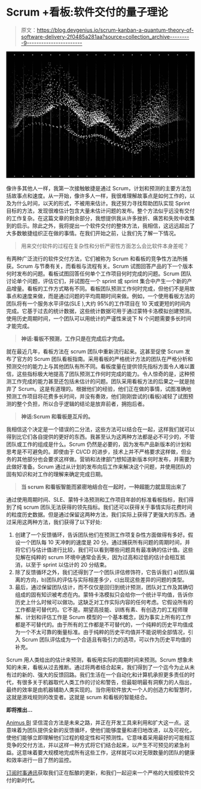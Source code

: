 # Scrum +看板:软件交付的量子理论

> 原文：<https://blog.devgenius.io/scrum-kanban-a-quantum-theory-of-software-delivery-2f0485a281aa?source=collection_archive---------9----------------------->

![](img/8d600fa32a1dacc67a1f09fd0cadf5c0.png)

像许多其他人一样，我第一次接触敏捷是通过 Scrum，计划和预测的主要方法包括故事点和速度。从一开始，像许多人一样，我很难理解故事点是如何工作的，以及为什么时间，以天的形式，不被用来估计。我还努力寻找帮助团队实现 Sprint 目标的方法，发现很难估计包含大量未估计问题的发布。整个方法似乎远没有交付的工作复杂。在这篇文章的剩余部分，我想提供我从许多挫折、痛苦和失败中收集到的启示。除此之外，我将提出一个软件交付的整体方法，我相信，这远远超出了大多数敏捷组织正在做的事情。在我们开始之前，让我们先了解一下情况。

> 用来交付软件的过程在复杂性和分析严密性方面怎么会比软件本身差呢？

有两种广泛流行的软件交付方法，它们被称为 Scrum 和看板的竞争性方法所捕获。Scrum 与节奏有关，而看板与流程有关。Scrum 试图回答产品的下一个版本何时发布的问题。看板试图回答任何单个工作项目何时完成的问题。Scrum 团队讨论单个问题，评估它们，并试图在一个 sprint 或 sprint 集合中产生一个新的产品增量。看板的工作方式略有不同。看板团队预测工作何时完成，但他们不是用故事点和速度来做，而是通过问题的平均周期时间来做。例如，一个使用看板方法的团队将有一个服务水平评估(SLE ),大约 95%的工作项目在 10 天或更短的时间内完成。它基于过去的统计数据，这些统计数据可用于通过蒙特卡洛模拟创建预测。使用历史周期时间，一个团队可以用统计的严谨性来说下 N 个问题需要多长时间才能完成。

> **神话:看板不预测，工作只是在完成后才完成。**

就在最近几年，看板方法在 scrum 团队中重新流行起来。这甚至促使 Scrum 发布了官方的 Scrum 团队看板指南。采用看板的严格统计方法的团队在严格分析和预测交付的能力上与其他团队有所不同。看板度量在提供领先指标方面令人难以置信，这些指标极大地提高了团队预测工作何时完成的能力。令人惊奇的是，这种预测工作完成的能力甚至还包括未估计的问题。团队采用看板方法的后果之一就是抛弃了 Scrum。这是有道理的。根据他们的经验，他们正在做的事情，试图准确地预测工作项目将花费多长时间，并没有奏效，他们刚刚尝试的(看板)减轻了试图预测的整个负担，所以合乎逻辑的结论是放弃前者，拥抱后者。

> **神话:Scrum 和看板是互斥的。**

我相信这个决定是一个错误的二分法，这些方法可以结合在一起，这样我们就可以得到比它们各自提供的更好的东西。我甚至认为这两种方法都是必不可少的，不管团队或工作的组成是什么。Scrum 仍然是必要的，因为发布产品新版本的计划和思考是不可避免的。即使由于 CI/CD 的进步，技术上并不严格要求这样做，但业务的其他部分也会要求这样做。营销和法律部门想知道新版本何时发布，并需要为此做好准备。Scrum 通过从计划的发布向后工作来解决这个问题，并使用团队的固有知识和对工作的理解来确定完成日期。

> **当 scrum 和看板智能而紧密地结合在一起时，一种超能力就显现出来了**

通过使用周期时间、SLE、蒙特卡洛预测和工作项目年龄的标准看板指标，我们得到了纯 scrum 团队无法获得的领先指标。我们还可以获得关于事情实际花费时间的粒度历史数据。但是通过保留这两种方法，我们实际上获得了更强大的东西。通过采用这两种方法，我们获得了以下好处:

1.  创建了一个反馈循环，告诉团队他们在预测工作项复杂性方面做得有多好。假设一个团队每 10 天冲刺的速度是 20 分。通过捕获所有问题的周期时间，并将它们与估计值进行比较，我们可以看到哪些问题具有最准确的估计值。这些见解在纯粹的 scrum 环境中通常会丢失，因为过高和过低的估计会相互抵消，以至于 sprint 以估计的 20 分结束。
2.  除了反馈循环之外，我们还得到了一个团队评估修饰符，它告诉我们 a)团队偏离的方向，b)团队的评估与实际相差多少，c)出现这些差异的问题的类型。
3.  最后，通过保留团队估计，而不仅仅是回归到统计预测，团队对工作及其确切组成的固有知识被考虑在内。蒙特卡洛模拟只会给你一个统计平均值，告诉你历史上什么时候可以做功。这缺乏对工作实际内容的任何考虑。它假设所有的工作都是可替代的。它不是。期望高技能、训练有素、有创造力的工程师理解、计划和评估工作是 Scrum 模型的一个基本概念，因为事实上所有的工作都是不可替代的。由于所有的工作都是不可替代的，一个纯粹的历史平均值成为一个不太可靠的衡量标准。由于纯粹的历史平均值并不能说明全部情况，引入 Scrum 团队评估成为一个合适且有吸引力的选项，可以作为历史平均值的补充。

Scrum 用人类给出的估计来预测，看板用实际的周期时间来预测。Scrum 想象未知的未来，看板从过去推断。通过将两者结合起来，我们得到了一个迄今为止从未有过的新的、强大的反馈回路。我们生活在一个自动化和计算机承担更多责任的时代，有很多关于机器取代人类工作的讨论和警告，但最聪明最有洞察力的人指出，最终的效率是由机器辅助人类实现的。当你用软件放大一个人的创造力和智慧时，这就是游戏规则的改变者。这就是 scrum 和看板的智能结合。

**即将推出…**

[Animus BI](https://www.animusbi.com/) 坚信混合方法是未来之路，并正在开发工具来利用和扩大这一点。这意味着为团队提供全新的反馈循环，使他们能够度量和递归地改进，以及可视化，使他们能够立即理解他们过程的稳定性和可预测性。它意味着采用最好的可能相互竞争的交付方法，并以这样一种方式将它们结合起来，以产生不可预见的紧急利益。这意味着要大规模地完成所有这些工作，这样就可以对无限数量的团队的健康和效率进行一目了然的监控。

[订阅时事通讯](https://www.animusbi.com/)获取我们正在酝酿的更新，和我们一起迎来一个严格的大规模软件交付的新时代。